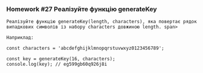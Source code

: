 ### Homework #27 Реалізуйте функцію generateKey

    Реалізуйте функцію generateKey(length, characters), яка повертає рядок випадкових символів із набору characters довжиною length. span>

    Наприклад:

    const characters = 'abcdefghijklmnopqrstuvwxyz0123456789';

    const key = generateKey(16, characters);
    console.log(key); // eg599gb60q926j8i
